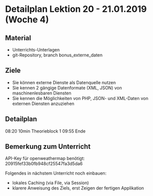 Detailplan Lektion 20 - 21.01.2019 (Woche 4)
============================================

Material
--------

* Unterrichts-Unterlagen
* git-Repository, branch bonus_externe_daten

Ziele
-----
* Sie können externe Dienste als Datenquelle nutzen
* Sie kennen 2 gängige Datenformate (XML, JSON) von maschinenlesbaren Diensten
* Sie kennen die Möglichkeiten von PHP, JSON- und XML-Daten von externen Diensten anzuziehen

Detailplan
----------

08:20 10min Theorieblock 1
09:55 Ende

Bemerkung zum Unterricht
------------------------

API-Key für openweathermap benötigt: 20915fef33b0fb948cf25547fa3d5da6

Folgendes in nächstem Unterricht noch einbauen:

- lokales Caching (via File, via Session)
- klarere Anweisung des Ziels, erst Zeigen der fertigen Applikation

